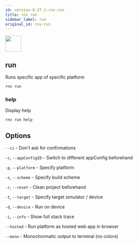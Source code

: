 ```yaml
---
id: version-0.27.1-rnv-run
title: rnv run
sidebar_label: run
original_id: rnv-run
---
```


<img src="https://renative.org/img/ic_cli.png" width=50 height=50 />

## run

Runs specific app of specific platform

```bash
rnv run
```

### help

Display help

```bash
rnv run help
```

## Options

`--ci` - Don't ask for confirmations

`-c`, `--appConfigID` - Switch to different appConfig beforehand

`-p`, `--platform` - Specify platform

`-s`, `--scheme` - Specify build scheme

`-r`, `--reset` - Clean project beforehand

`-t`, `--target` - Specify target simulator / device

`-d`, `--device` - Run on device

`-i`, `--info` - Show full stack trace

`--hosted` - Run platform as hosted web app in browser

`--mono` - Monochromatic output to terminal (no colors)
